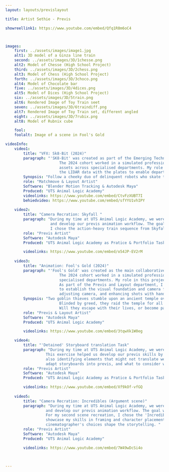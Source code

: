 ```yaml
---
layout: layouts/previslayout

title: Artist Sethie - Previs

showreellink1: https://www.youtube.com/embed/Qfq1R8m6oC4



images:
    first: ../assets/images/image1.jpg
    alt1: 3D model of a Ginza line train
    second: ../assets/images/3D/1chesse.png
    alt2: Model of Chesse (High School Project)
    third: ../assets/images/3D/2chess.png
    alt3: Model of Chess (High School Project)
    forth: ../assets/images/3D/3choco.png
    alt4: Model of Chocolate bar 
    five: ../assets/images/3D/4dices.png
    alt5: Model of Dices (High School Project)
    six: ../assets/images/3D/5train.png
    alt6: Rendered Image of Toy Train seet
    seven: ../assets/images/3D/6traindiff.png
    alt7: Rendered Image of Toy Train set, different angled
    eight: ../assets/images/3D/7rubix.png
    alt8: Model of Rubnix cube

    fool: 
    foolalt: Image of a scene in Fool's Gold

videoInfo:
    video1:   
        title: "VFX: Sk8-Bit (2024)"
        paragraph: "'SK8-Bit' was created as part of the Emerging Technologies Studio in the Master of Animation and Visualisation degree at the UTS Animal Logic Academy. 
                        The 2024 cohort worked in a simulated professional studio environment over a 10-week period to create a VFX film integrating live-action plates with 3D
                        assets across specialised departments. My role in this project was as a Layout / Matchmove Artist, where our task was to track the raw footage and align
                        the LIDAR data with the plates to enable departments to integrate their assets into the scene. "
        Synopsis: "Follow a cheeky duo of delinquent robots who skate their way through the UTS campus as they get up to no good."
        role: "Matchmove & Layout Artist"
        Software: "Blender Motion Tracking & Autodesk Maya"
        Produced: "UTS Animal Logic Academy"
        videolinks: https://www.youtube.com/embed/CtvFzXUBT7I
        behiedvideo: https://www.youtube.com/embed/sfYYU1vhIPY 
    
    video2:   
        title: "Camera Recration: Skyfall "
        paragraph: "During my time at UTS Animal Logic Academy, we were tasked with recreating a 15-second sequence from a film to strengthen our critical eye for cinematography
                    and develop our previs animation workflow. The goal was to better understand focal lengths, framing choices, and how each shot contributes to storytelling.
                    I chose the action-heavy train sequence from Skyfall, which features multiple fast-paced camera cuts in a short amout of time. This exercise helped me gain valuable insight into action cinematography and improved my camera work and timing in previs animation."
        role: "Previs Artist"
        Software: "Autodesk Maya"
        Produced: "UTS Animal Logic Academy as Pratice & Portfolio Task"

        videolinks: https://www.youtube.com/embed/o54JP-EV2rM
    
    video3:   
        title: "Animation: Fool's Gold (2024)"
        paragraph: "'Fool's Gold' was created as the main collaborative project in the Master of Animation and Visualisation degree at the UTS Animal Logic Academy.
                        The 2024 cohort worked in a simulated professional studio environment over the course of a year to produce a fantasy genre animated film, developed across 
                        specialised departments. My role in this project was as a Previs & Layout Artist, here I contributed both to the early and final stages of production.
                        As part of the Previs and Layout department, I was involved from the very beginning of production, translating the animatic and storyboards into 3D previs
                        to establish the visual foundation and camera framing of the story. I also contributed at the final stage of production by refining cinematography,
                        adjusting camera, and enhancing shots with handheld and camera shake movements to bring immersion and energy to the film. "
        Synopsis: "Two goblin thieves stumble upon an ancient temple overflowing with treasure.
                        Blinded by greed, they raid the temple for all its gold, only to awaken a monstrous guardian and trigger a chaotic, treacherous chase. 
                        Will they escape with their lives, or become part of the treasure hoard forever?"
        role: "Previs & Layout Artist"
        Software: "Autodesk Maya"
        Produced: "UTS Animal Logic Academy"

        videolinks: https://www.youtube.com/embed/3tqwXk1W0eg

    video4:   
        title: "'Detained' Storyboard translation Task"
        paragraph: "During my time at UTS Animal Logic Academy, we were given a storyboard by Orfenn Schuller and tasked with creating a 3D previsualisation using Autodesk Maya. 
                  This exercise helped us develop our previs skills by learning how to interpret storyboards, determine timing, plan camera shots, and assess overall pacing. While 
                  also identifying elements that might not translate well into a 3D environment. It was a fun and educational task that gave us valuable insight into how to effectively 
                  adapt storyboards into previs, and what to consider when approaching this process. "
        role: "Previs Artist"
        Software: "Autodesk Maya"
        Produced: "UTS Animal Logic Academy as Pratice & Portfolio Task"

        videolinks: https://www.youtube.com/embed/Xf9kOf-vfGQ
    
    video5:   
        title: "Camera Recration: Incredibles (Argument scene)"
        paragraph: "During my time at UTS Animal Logic Academy, we were tasked with recreating about 15-second sequence from a film to strengthen our eye for cinematography 
                  and develop our previs animation workflow. The goal was to better understand focal lengths, framing choices, and how each shot contributes to storytelling. 
                  For my second scene recreation, I chose the 'Incredibles' argument scene, to allow for more of a dialogue-driven moment to include calmer, more deliberate camera work in my portfolio. This allowed me to 
                  showcase my skills in framing and character placement. It also gave me valuable insight into how cinematography functions in a slower-paced scene and how the 
                  cinematographer's choices shape the storytelling. "
        role: "Previs Artist"
        Software: "Autodesk Maya"
        Produced: "UTS Animal Logic Academy"

        videolinks: https://www.youtube.com/embed/7W49wDcSi4o
    

   
---
```



